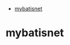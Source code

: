 <!-- TOC -->

- [mybatisnet](#mybatisnet)

<!-- /TOC -->
<a id="markdown-mybatisnet" name="mybatisnet"></a>
# mybatisnet


